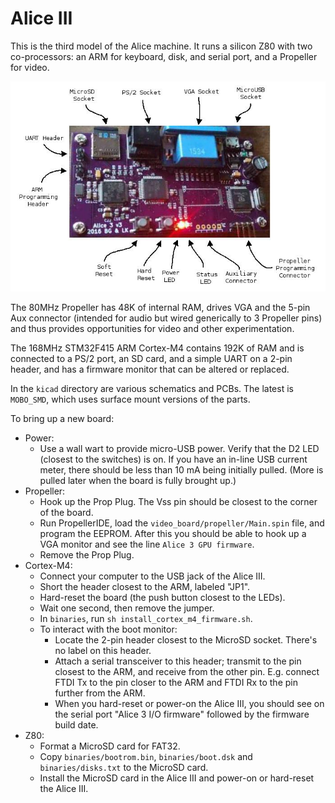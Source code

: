 
# Alice III

This is the third model of the Alice machine. It runs a silicon Z80 with
two co-processors: an ARM for keyboard, disk, and serial port, and a Propeller for video.

![The Alice III](alice_iii.jpg)

The 80MHz Propeller has 48K of internal RAM, drives VGA and the 5-pin Aux connector (intended for audio but wired generically to 3 Propeller pins) and thus provides opportunities for video and other experimentation.

The 168MHz STM32F415 ARM Cortex-M4 contains 192K of RAM and is connected to a PS/2 port, an SD card, and a simple UART on a 2-pin header, and has a firmware monitor that can be altered or replaced.

In the `kicad` directory are various schematics and PCBs. The latest is
`MOBO_SMD`, which uses surface mount versions of the parts.

To bring up a new board:

* Power:
    * Use a wall wart to provide micro-USB power. Verify that the D2 LED
      (closest to the switches) is on.  If you have an in-line USB
      current meter, there should be less than 10 mA being initially pulled.
      (More is pulled later when the board is fully brought up.)
* Propeller:
    * Hook up the Prop Plug. The Vss pin should be closest to the corner of
      the board.
    * Run PropellerIDE, load the `video_board/propeller/Main.spin` file,
      and program the EEPROM. After this you should be able to hook up a VGA
      monitor and see the line `Alice 3 GPU firmware`.
    * Remove the Prop Plug.
* Cortex-M4:
    * Connect your computer to the USB jack of the Alice III.
    * Short the header closest to the ARM, labeled "JP1".
    * Hard-reset the board (the push button closest to the LEDs).
    * Wait one second, then remove the jumper.
    * In `binaries`, run `sh install_cortex_m4_firmware.sh`.
    * To interact with the boot monitor:
        * Locate the 2-pin header closest to the MicroSD socket.
          There's no label on this header.
        * Attach a serial transceiver to this header; transmit to the pin
          closest to the ARM, and receive from the other pin.
          E.g. connect FTDI Tx to the pin closer to the ARM and
          FTDI Rx to the pin further from the ARM.
        * When you hard-reset or power-on the Alice III, you should see
          on the serial port "Alice 3 I/O firmware" followed by the
          firmware build date.
* Z80:
    * Format a MicroSD card for FAT32.
    * Copy `binaries/bootrom.bin`, `binaries/boot.dsk` and `binaries/disks.txt` to the MicroSD card.
    * Install the MicroSD card in the Alice III and power-on or hard-reset the Alice III.

